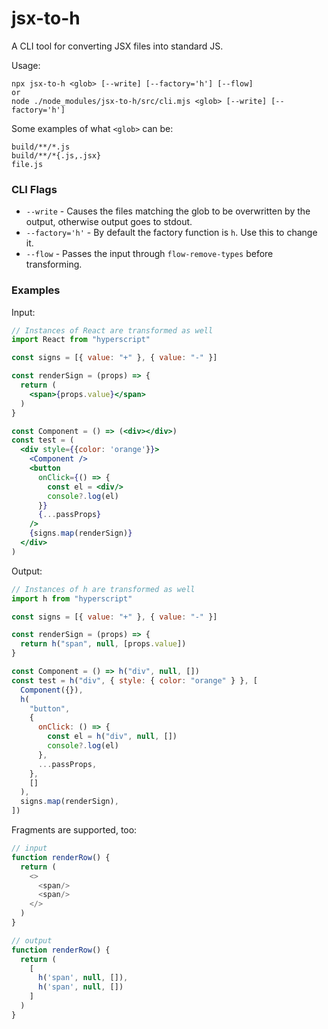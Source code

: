 # jsx-to-h

A CLI tool for converting JSX files into standard JS.

Usage:

```
npx jsx-to-h <glob> [--write] [--factory='h'] [--flow]
or
node ./node_modules/jsx-to-h/src/cli.mjs <glob> [--write] [--factory='h']
```

Some examples of what `<glob>` can be:
```
build/**/*.js
build/**/*{.js,.jsx}
file.js
```

### CLI Flags

* `--write` - Causes the files matching the glob to be overwritten by the output, otherwise output goes to stdout.
* `--factory='h'` - By default the factory function is `h`. Use this to change it.
* `--flow` - Passes the input through `flow-remove-types` before transforming.

### Examples

Input:

```jsx
// Instances of React are transformed as well
import React from "hyperscript"

const signs = [{ value: "+" }, { value: "-" }]

const renderSign = (props) => {
  return (
    <span>{props.value}</span>
  )
}

const Component = () => (<div></div>)
const test = (
  <div style={{color: 'orange'}}>
    <Component />
    <button
      onClick={() => {
        const el = <div/>
        console?.log(el)
      }}
      {...passProps}
    />
    {signs.map(renderSign)}
  </div>
)
```

Output:

```js
// Instances of h are transformed as well
import h from "hyperscript"

const signs = [{ value: "+" }, { value: "-" }]

const renderSign = (props) => {
  return h("span", null, [props.value])
}

const Component = () => h("div", null, [])
const test = h("div", { style: { color: "orange" } }, [
  Component({}),
  h(
    "button",
    {
      onClick: () => {
        const el = h("div", null, [])
        console?.log(el)
      },
      ...passProps,
    },
    []
  ),
  signs.map(renderSign),
])
```

Fragments are supported, too:

```js
// input
function renderRow() {
  return (
    <>
      <span/>
      <span/>
    </>
  )
}
```

```js
// output
function renderRow() {
  return (
    [
      h('span', null, []), 
      h('span', null, [])
    ]
  )
}
```
